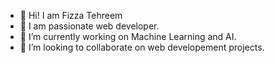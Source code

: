 - 👋 Hi! I am Fizza Tehreem
- 👀 I am passionate web developer.
- 🌱 I’m currently working on  Machine Learning and AI.
- 💞️ I’m looking to collaborate on web developement projects.
  


